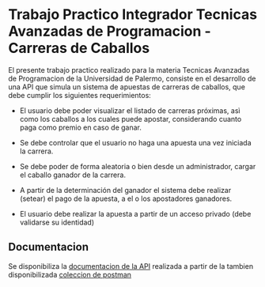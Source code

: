 # Trabajo Practico Integrador Tecnicas Avanzadas de Programacion - Carreras de Caballos

El presente trabajo practico realizado para la materia Tecnicas 
Avanzadas de Programacion de la Universidad de Palermo, consiste
en el desarrollo de una API que simula un sistema de apuestas
de carreras de caballos, que debe cumplir los siguientes 
requerimientos:

- El usuario debe poder visualizar el listado de carreras próximas, asì como los caballos a los cuales puede apostar, considerando cuanto paga como premio en caso de ganar.

- Se debe controlar que el usuario no haga una apuesta una vez iniciada la carrera.
- Se debe poder de forma aleatoria o bien desde un administrador, cargar el caballo ganador de la carrera.
- A partir de la determinación del ganador el sistema debe realizar (setear) el pago de la apuesta, a el o los apostadores ganadores.
- El usuario debe realizar la apuesta a partir de un acceso privado (debe validarse su identidad)

## Documentacion
Se disponibiliza la [documentacion de la API](https://documenter.getpostman.com/view/31014906/2sAXxS7qt5) 
realizada a partir de la tambien disponibilizada [coleccion de postman](.documentacion/Trabajo%20Practico%20-Tecnicas%20Avanzadas%20de%20Programacion%20-%20Carreras%20de%20Caballos.postman_collection.json)